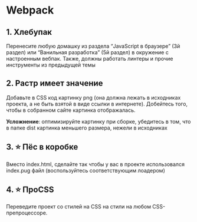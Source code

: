 # Webpack
## 1. Хлебупак

Перенесите любую домашку из раздела “JavaScript в браузере” (3й раздел) или “Ванильная разработка” (5й раздел) в окружение с настроенным вебпак. Также, должны работать линтеры и прочие инструменты из предыдущей темы

## 2. Растр имеет значение

Добавьте в CSS код картинку png (она должна лежать в исходниках проекта, а не быть взятой в виде ссылки в интернете). Добейтесь того, чтобы в собранном сайте картинка отображалась.

**Усложнение**: оптимизируйте картинку при сборке, убедитесь в том, что в папке dist картинка меньшего размера, нежели в исходниках


## 3. ⭐️ Пёс в коробке

Вместо index.html, сделайте так чтобы у вас в проекте использовался index.pug файл (воспользуйтесь соответствующим лоадером) 

## 4. ⭐️ ПроCSS

Переведите проект со стилей на CSS на стили на любом CSS-препроцессоре.
